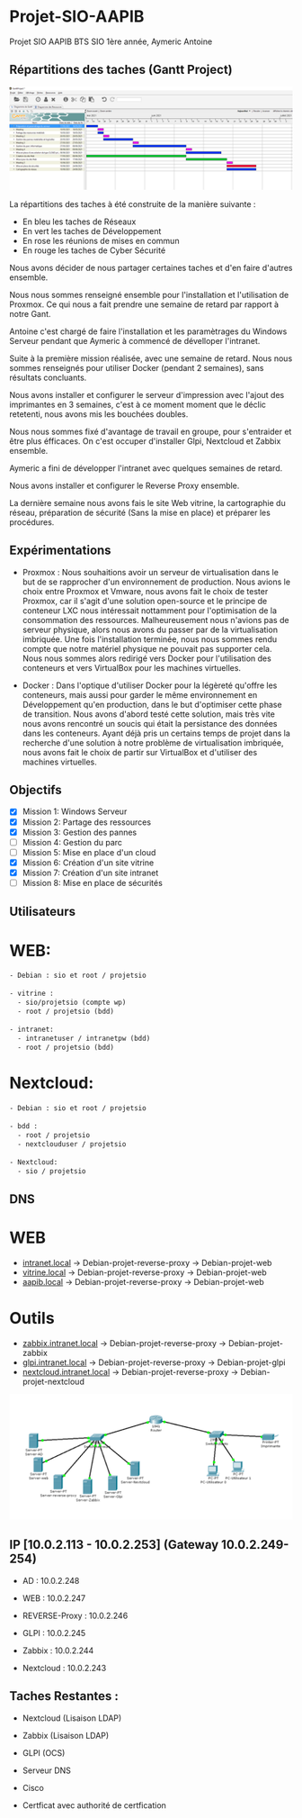 # Projet-SIO-AAPIB
 Projet SIO AAPIB BTS SIO 1ère année, Aymeric Antoine
 
 ## Répartitions des taches (Gantt Project)
 
![alt text](https://github.com/aymericcucherousset/Projet-SIO-AAPIB/blob/main/GANT.png)

La répartitions des taches à été construite de la manière suivante : 

- En bleu les taches de Réseaux
- En vert les taches de Développement
- En rose les réunions de mises en commun 
- En rouge les taches de Cyber Sécurité

Nous avons décider de nous partager certaines taches et d'en faire d'autres ensemble. 

Nous nous sommes renseigné ensemble pour l'installation et l'utilisation de Proxmox. Ce qui nous a fait prendre une semaine de retard par rapport à notre Gant.

Antoine c'est chargé de faire l'installation et les paramètrages du Windows Serveur pendant que Aymeric à commencé de dévelloper l'intranet.

Suite à la première mission réalisée, avec une semaine de retard. Nous nous sommes renseignés pour utiliser Docker (pendant 2 semaines), sans résultats concluants.  

Nous avons installer et configurer le serveur d'impression avec l'ajout des imprimantes en 3 semaines, c'est à ce moment moment que le déclic retetenti, nous avons mis les bouchées doubles.

Nous nous sommes fixé d'avantage de travail en groupe, pour s'entraider et être plus éfficaces.
On c'est occuper d'installer Glpi, Nextcloud et Zabbix ensemble.

Aymeric a fini de développer l'intranet avec quelques semaines de retard.

Nous avons installer et configurer le Reverse Proxy ensemble.

La dernière semaine nous avons fais le site Web vitrine, la cartographie du réseau, préparation de sécurité (Sans la mise en place) et préparer les procédures.

## Expérimentations

- Proxmox : 
      Nous souhaitions avoir un serveur de virtualisation dans le but de se rapprocher d'un environnement de production. Nous avions le choix entre Proxmox et Vmware, nous avons fait le choix de tester Proxmox, car il s'agit d'une solution open-source et le principe de conteneur LXC nous intéressait nottamment pour l'optimisation de la consommation des ressources. Malheureusement nous n'avions pas de serveur physique, alors nous avons du passer par de la virtualisation imbriquée. Une fois l'installation terminée, nous nous sommes rendu compte que notre matériel physique ne pouvait pas supporter cela. Nous nous sommes alors redirigé vers Docker pour l'utilisation des conteneurs et vers VirtualBox pour les machines virtuelles.
      
-  Docker :
      Dans l'optique d'utiliser Docker pour la légèreté qu'offre les conteneurs, mais aussi pour garder le même environnement en Développement qu'en production, dans le but d'optimiser cette phase de transition. Nous avons d'abord testé cette solution, mais très vite nous avons rencontré un soucis qui était la persistance des données dans les conteneurs. Ayant déjà pris un certains temps de projet dans la recherche d'une solution à notre problème de virtualisation imbriquée, nous avons fait le choix de partir sur VirtualBox et d'utiliser des machines virtuelles.
      
## Objectifs

- [x] Mission 1: Windows Serveur
- [x] Mission 2: Partage des ressources
- [x] Mission 3: Gestion des pannes
- [ ] Mission 4: Gestion du parc
- [ ] Mission 5: Mise en place d'un cloud
- [x] Mission 6: Création d'un site vitrine
- [x] Mission 7: Création d'un site intranet
- [ ] Mission 8: Mise en place de sécurités

## Utilisateurs
  # WEB:
    - Debian : sio et root / projetsio
    
    - vitrine : 
      - sio/projetsio (compte wp)
      - root / projetsio (bdd)
      
    - intranet:
      - intranetuser / intranetpw (bdd)
      - root / projetsio (bdd)
      
 # Nextcloud:
    - Debian : sio et root / projetsio
    
    - bdd : 
      - root / projetsio 
      - nextclouduser / projetsio
      
    - Nextcloud:
      - sio / projetsio


## DNS

  # WEB 
  - [intranet.local](http://intranet.local) -> Debian-projet-reverse-proxy -> Debian-projet-web
  - [vitrine.local](http://vitrine.local)   -> Debian-projet-reverse-proxy -> Debian-projet-web
  - [aapib.local](http://aapib.local)       -> Debian-projet-reverse-proxy -> Debian-projet-web
  
  # Outils 
  - [zabbix.intranet.local](http://zabbix.intranet.local)       -> Debian-projet-reverse-proxy -> Debian-projet-zabbix
  - [glpi.intranet.local](http://glpi.intranet.local)           -> Debian-projet-reverse-proxy -> Debian-projet-glpi
  - [nextcloud.intranet.local](http://nextcloud.intranet.local) -> Debian-projet-reverse-proxy -> Debian-projet-nextcloud

![alt text](https://github.com/aymericcucherousset/Projet-SIO-AAPIB/blob/main/Mission%204_%20Gestion%20du%20parc/Reseau.PNG)

## IP [10.0.2.113 - 10.0.2.253] (Gateway 10.0.2.249-254)

  - AD            : 10.0.2.248

  - WEB           : 10.0.2.247
  - REVERSE-Proxy : 10.0.2.246
  - GLPI          : 10.0.2.245
  - Zabbix        : 10.0.2.244
  - Nextcloud     : 10.0.2.243
 

## Taches Restantes :

  - Nextcloud (Lisaison LDAP)
  - Zabbix    (Lisaison LDAP)
  - GLPI      (OCS)

  - Serveur DNS

  - Cisco
  - Certficat avec authorité de certfication
